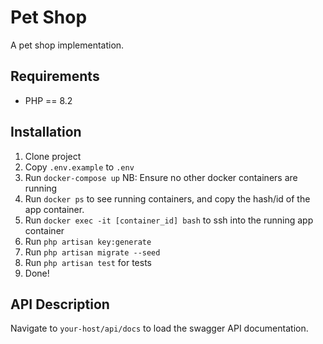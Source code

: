 # Pet Shop

A pet shop implementation.

## Requirements
 - PHP == 8.2

Installation
------------
1. Clone project
2. Copy `.env.example` to `.env`
3. Run `docker-compose up` NB: Ensure no other docker containers are running
4. Run `docker ps` to see running containers, and copy the hash/id of the app container.
5. Run `docker exec -it [container_id] bash` to ssh into the running app container
6. Run `php artisan key:generate`
7. Run `php artisan migrate --seed`
8. Run `php artisan test` for tests
9. Done!

API Description
---------------
Navigate to `your-host/api/docs` to load the swagger API documentation.
